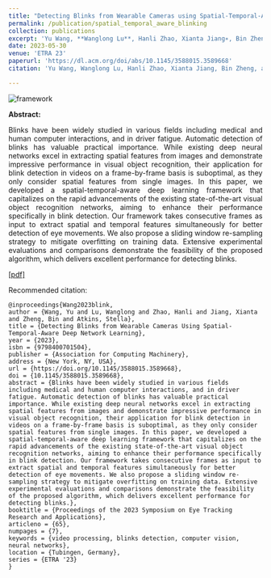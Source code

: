 ```yaml
---
title: "Detecting Blinks from Wearable Cameras using Spatial-Temporal-Aware Deep Network Learning"
permalink: /publication/spatial_temporal_aware_blinking
collection: publications
excerpt: 'Yu Wang, **Wanglong Lu**, Hanli Zhao, Xianta Jiang∗, Bin Zheng, M. Stella Atkins'
date: 2023-05-30
venue: 'ETRA 23'
paperurl: 'https://dl.acm.org/doi/abs/10.1145/3588015.3589668'
citation: 'Yu Wang, Wanglong Lu, Hanli Zhao, Xianta Jiang, Bin Zheng, and Stella Atkins. 2023. Detecting Blinks from Wearable Cameras using Spatial-Temporal-Aware Deep Network Learning. In Proceedings of the 2023 Symposium on Eye Tracking Research and Applications (ETRA '23). Association for Computing Machinery, New York, NY, USA, Article 65, 1–7. https://doi.org/10.1145/3588015.3589668'

---
```

![framework](https://longlongaaago.github.io/images/publications/blink_detection_framework.png)

<b>Abstract:</b>
<div style="text-align: justify">
Blinks have been widely studied in various fields including medical and human computer interactions, and in driver fatigue. Automatic detection of blinks has valuable practical importance. While existing deep neural networks excel in extracting spatial features from images and demonstrate impressive performance in visual object recognition, their application for blink detection in videos on a frame-by-frame basis is suboptimal, as they only consider spatial features from single images. In this paper, we developed a spatial-temporal-aware deep learning framework that capitalizes on the rapid advancements of the existing state-of-the-art visual object recognition networks, aiming to enhance their performance specifically in blink detection. Our framework takes consecutive frames as input to extract spatial and temporal features simultaneously for better detection of eye movements. We also propose a sliding window re-sampling strategy to mitigate overfitting on training data. Extensive experimental evaluations and comparisons demonstrate the feasibility of the proposed algorithm, which delivers excellent performance for detecting blinks.
</div>

[[pdf]](https://dl.acm.org/doi/abs/10.1145/3588015.3589668)

Recommended citation: 
```
@inproceedings{Wang2023blink,
author = {Wang, Yu and Lu, Wanglong and Zhao, Hanli and Jiang, Xianta and Zheng, Bin and Atkins, Stella},
title = {Detecting Blinks from Wearable Cameras Using Spatial-Temporal-Aware Deep Network Learning},
year = {2023},
isbn = {9798400701504},
publisher = {Association for Computing Machinery},
address = {New York, NY, USA},
url = {https://doi.org/10.1145/3588015.3589668},
doi = {10.1145/3588015.3589668},
abstract = {Blinks have been widely studied in various fields including medical and human computer interactions, and in driver fatigue. Automatic detection of blinks has valuable practical importance. While existing deep neural networks excel in extracting spatial features from images and demonstrate impressive performance in visual object recognition, their application for blink detection in videos on a frame-by-frame basis is suboptimal, as they only consider spatial features from single images. In this paper, we developed a spatial-temporal-aware deep learning framework that capitalizes on the rapid advancements of the existing state-of-the-art visual object recognition networks, aiming to enhance their performance specifically in blink detection. Our framework takes consecutive frames as input to extract spatial and temporal features simultaneously for better detection of eye movements. We also propose a sliding window re-sampling strategy to mitigate overfitting on training data. Extensive experimental evaluations and comparisons demonstrate the feasibility of the proposed algorithm, which delivers excellent performance for detecting blinks.},
booktitle = {Proceedings of the 2023 Symposium on Eye Tracking Research and Applications},
articleno = {65},
numpages = {7},
keywords = {video processing, blinks detection, computer vision, neural networks},
location = {Tubingen, Germany},
series = {ETRA '23}
}
```

